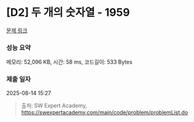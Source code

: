 # [D2] 두 개의 숫자열 - 1959 

[문제 링크](https://swexpertacademy.com/main/code/problem/problemDetail.do?contestProbId=AV5PpoFaAS4DFAUq) 

### 성능 요약

메모리: 52,096 KB, 시간: 58 ms, 코드길이: 533 Bytes

### 제출 일자

2025-08-14 15:27



> 출처: SW Expert Academy, https://swexpertacademy.com/main/code/problem/problemList.do